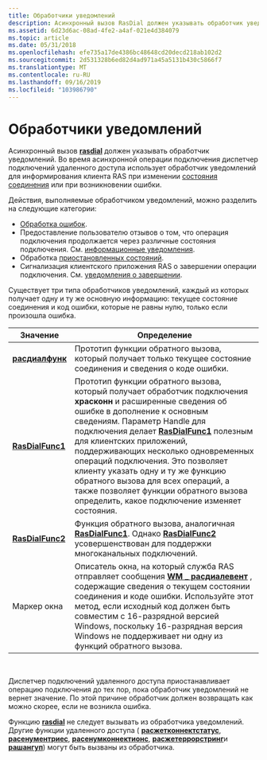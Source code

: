 ```yaml
---
title: Обработчики уведомлений
description: Асинхронный вызов RasDial должен указывать обработчик уведомлений.
ms.assetid: 6d23d6ac-08ad-4fe2-a4af-021e4d384079
ms.topic: article
ms.date: 05/31/2018
ms.openlocfilehash: efe735a17de4386bc48648cd20decd218ab102d2
ms.sourcegitcommit: 2d531328b6ed82d4ad971a45a5131b430c5866f7
ms.translationtype: MT
ms.contentlocale: ru-RU
ms.lasthandoff: 09/16/2019
ms.locfileid: "103986790"
---
```

# <a name="notification-handlers"></a>Обработчики уведомлений

Асинхронный вызов [**rasdial**](/windows/desktop/api/Ras/nf-ras-rasdiala) должен указывать обработчик уведомлений. Во время асинхронной операции подключения диспетчер подключений удаленного доступа использует обработчик уведомлений для информирования клиента RAS при изменении [состояния соединения](connection-states.md) или при возникновении ошибки.

Действия, выполняемые обработчиком уведомлений, можно разделить на следующие категории:

-   [Обработка ошибок](handling-ras-errors.md).
-   Предоставление пользователю отзывов о том, что операция подключения продолжается через различные состояния подключения. См. [информационные уведомления](informational-notifications.md).
-   Обработка [приостановленных состояний](paused-states.md).
-   Сигнализация клиентского приложения RAS о завершении операции подключения. См. [уведомления о завершении](completion-notifications.md).

Существует три типа обработчиков уведомлений, каждый из которых получает одну и ту же основную информацию: текущее состояние соединения и код ошибки, которые не равны нулю, только если произошла ошибка.



| Значение                                | Определение                                                                                                                                                                                                                                                                                                                                                                                                                                                                                   |
|--------------------------------------|----------------------------------------------------------------------------------------------------------------------------------------------------------------------------------------------------------------------------------------------------------------------------------------------------------------------------------------------------------------------------------------------------------------------------------------------------------------------------------------------|
| [**расдиалфунк**](/windows/desktop/api/Ras/nc-ras-rasdialfunc)   | Прототип функции обратного вызова, который получает только текущее состояние соединения и сведения о коде ошибки.                                                                                                                                                                                                                                                                                                                                                                                    |
| [**RasDialFunc1**](/windows/desktop/api/Ras/nc-ras-rasdialfunc1) | Прототип функции обратного вызова, который получает обработчик подключения **храсконн** и расширенные сведения об ошибке в дополнение к основным сведениям. Параметр Handle для подключения делает [**RasDialFunc1**](/windows/desktop/api/Ras/nc-ras-rasdialfunc1) полезным для клиентских приложений, поддерживающих несколько одновременных операций подключения. Это позволяет клиенту указать одну и ту же функцию обратного вызова для всех операций, а также позволяет функции обратного вызова определить, какое подключение изменяет состояния. |
| [**RasDialFunc2**](/windows/desktop/api/Ras/nc-ras-rasdialfunc2) | Функция обратного вызова, аналогичная [**RasDialFunc1**](/windows/desktop/api/Ras/nc-ras-rasdialfunc1). Однако [**RasDialFunc2**](/windows/desktop/api/Ras/nc-ras-rasdialfunc2) усовершенствован для поддержки многоканальных подключений.                                                                                                                                                                                                                                                                                                                             |
| Маркер окна                        | Описатель окна, на который служба RAS отправляет сообщения [**WM \_ расдиалевент**](wm-rasdialevent.md) , содержащие сведения о текущем состоянии соединения и коде ошибки. Используйте этот метод, если исходный код должен быть совместим с 16-разрядной версией Windows, поскольку 16-разрядная версия Windows не поддерживает ни одну из функций обратного вызова.                                                                                                                                                                            |



 

Диспетчер подключений удаленного доступа приостанавливает операцию подключения до тех пор, пока обработчик уведомлений не вернет значение. По этой причине обработчик должен возвращать как можно скорее, если не возникла ошибка.

Функцию [**rasdial**](/windows/desktop/api/Ras/nf-ras-rasdiala) не следует вызывать из обработчика уведомлений. Другие функции удаленного доступа ( [**расжетконнектстатус**](/windows/desktop/api/Ras/nf-ras-rasgetconnectstatusa), [**расенументриес**](/windows/desktop/api/Ras/nf-ras-rasenumentriesa), [**расенумконнектионс**](/windows/desktop/api/Ras/nf-ras-rasenumconnectionsa), [**расжетеррорстринг**](/windows/desktop/api/Ras/nf-ras-rasgeterrorstringa)и [**рашангуп**](/windows/desktop/api/Ras/nf-ras-rashangupa)) могут быть вызваны из обработчика.

 

 




